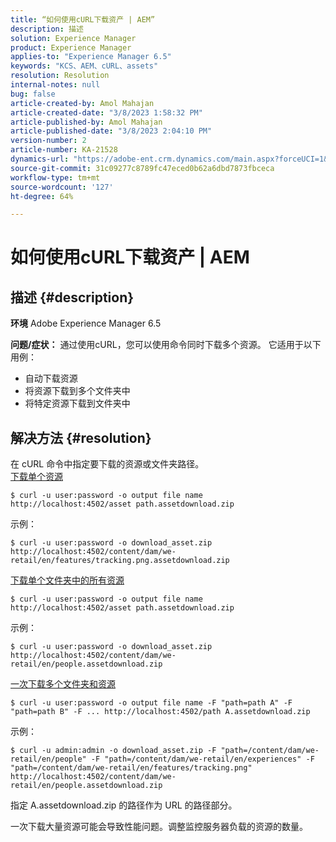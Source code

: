 ```yaml
---
title: “如何使用cURL下载资产 | AEM”
description: 描述
solution: Experience Manager
product: Experience Manager
applies-to: "Experience Manager 6.5"
keywords: "KCS、AEM、cURL、assets"
resolution: Resolution
internal-notes: null
bug: false
article-created-by: Amol Mahajan
article-created-date: "3/8/2023 1:58:32 PM"
article-published-by: Amol Mahajan
article-published-date: "3/8/2023 2:04:10 PM"
version-number: 2
article-number: KA-21528
dynamics-url: "https://adobe-ent.crm.dynamics.com/main.aspx?forceUCI=1&pagetype=entityrecord&etn=knowledgearticle&id=dc8a114f-b9bd-ed11-83ff-6045bd006268"
source-git-commit: 31c09277c8789fc47eced0b62a6dbd7873fbceca
workflow-type: tm+mt
source-wordcount: '127'
ht-degree: 64%

---
```


# 如何使用cURL下载资产 | AEM

## 描述 {#description}

<b>环境</b>
Adobe Experience Manager 6.5


<b>问题/症状：</b>
通过使用cURL，您可以使用命令同时下载多个资源。 它适用于以下用例：

- 自动下载资源
- 将资源下载到多个文件夹中
- 将特定资源下载到文件夹中



## 解决方法 {#resolution}

在 cURL 命令中指定要下载的资源或文件夹路径。<br>
<u>下载单个资源</u>


```
$ curl -u user:password -o output file name http://localhost:4502/asset path.assetdownload.zip
```


示例：


```
$ curl -u user:password -o download_asset.zip http://localhost:4502/content/dam/we-retail/en/features/tracking.png.assetdownload.zip
```


<u>下载单个文件夹中的所有资源</u>


```
$ curl -u user:password -o output file name http://localhost:4502/asset path.assetdownload.zip
```


示例：


```
$ curl -u user:password -o download_asset.zip http://localhost:4502/content/dam/we-retail/en/people.assetdownload.zip
```


<u>一次下载多个文件夹和资源</u>


```
$ curl -u user:password -o output file name -F "path=path A" -F "path=path B" -F ... http://localhost:4502/path A.assetdownload.zip
```


示例：


```
$ curl -u admin:admin -o download_asset.zip -F "path=/content/dam/we-retail/en/people" -F "path=/content/dam/we-retail/en/experiences" -F "path=/content/dam/we-retail/en/features/tracking.png" http://localhost:4502/content/dam/we-retail/en/people.assetdownload.zip
```


指定 A.assetdownload.zip 的路径作为 URL 的路径部分。

一次下载大量资源可能会导致性能问题。调整监控服务器负载的资源的数量。

